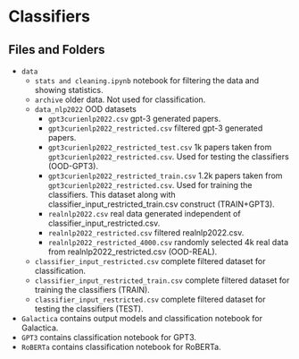 # Classifiers
## Files and Folders
- `data` 
    - `stats and cleaning.ipynb` notebook for filtering the data and showing statistics.
    - `archive` older data. Not used for classification.
    - `data_nlp2022` OOD datasets
        - `gpt3curienlp2022.csv` gpt-3 generated papers.
        - `gpt3curienlp2022_restricted.csv` filtered gpt-3 generated papers.
        - `gpt3curienlp2022_restricted_test.csv` 1k papers taken from `gpt3curienlp2022_restricted.csv`. Used for testing the classifiers (OOD-GPT3).
        - `gpt3curienlp2022_restricted_train.csv` 1.2k papers taken from `gpt3curienlp2022_restricted.csv`. Used for training the classifiers. This dataset along with classifier_input_restricted_train.csv construct (TRAIN+GPT3).
        - `realnlp2022.csv` real data generated independent of classifier_input_restricted.csv.
        - `realnlp2022_restricted.csv` filtered realnlp2022.csv.
        - `realnlp2022_restricted_4000.csv` randomly selected 4k real data from realnlp2022_restricted.csv (OOD-REAL).
    - `classifier_input_restricted.csv` complete filtered dataset for classification.
    - `classifier_input_restricted_train.csv` complete filtered dataset for training the classifiers (TRAIN).
    - `classifier_input_restricted.csv` complete filtered dataset for testing the classifiers (TEST).
- `Galactica` contains output models and classification notebook for Galactica.
- `GPT3` contains classification notebook for GPT3.
- `RoBERTa` contains classification notebook for RoBERTa.
